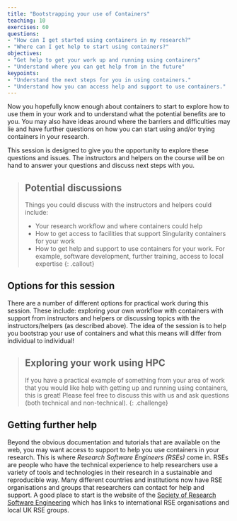 ```yaml
---
title: "Bootstrapping your use of Containers"
teaching: 10
exercises: 60
questions:
- "How can I get started using containers in my research?"
- "Where can I get help to start using containers?"
objectives:
- "Get help to get your work up and running using containers"
- "Understand where you can get help from in the future"
keypoints:
- "Understand the next steps for you in using containers."
- "Understand how you can access help and support to use containers."
---
```


Now you hopefully know enough about containers to start to explore how to use
them in your work and to understand what the potential benefits are to you. You
may also have ideas around where the barriers and difficulties may lie and have
further questions on how you can start using and/or trying containers in your
research.

This session is designed to give you the opportunity to explore these questions and
issues. The instructors and helpers on the course will be on hand to answer your
questions and discuss next steps with you.

> ## Potential discussions
>
> Things you could discuss with the instructors and helpers could include:
>
> - Your research workflow and where containers could help
> - How to get access to facilities that support Singularity containers for your work
> - How to get help and support to use containers for your work.
>   For example, software development, further training, access to local expertise
{: .callout}

## Options for this session

There are a number of different options for practical work during this session. These
include: exploring your own workflow with containers with support from instructors and
helpers or discussing topics with the instructors/helpers (as described above). The idea
of the session is to help you bootstrap your use of containers and what this means will
differ from individual to individual!

> ## Exploring your work using HPC
>
> If you have a practical example of something from your area of work that you would like
> help with getting up and running using containers, this is great! Please feel free to
> discuss this with us and ask questions (both technical and non-technical).
{: .challenge}

## Getting further help

Beyond the obvious documentation and tutorials that are available on the web, you may
want access to support to help you use containers in your research. This is where
*Research Software Engineers (RSEs)* come in. RSEs are people who have the technical
experience to help researchers use a variety of tools and technologies in their research
in a sustainable and reproducible way. Many different countries and institutions now
have RSE organisations and groups that researchers can contact for help and support.
A good place to start is the website of the [Society of Research Software Engineering](https://society-rse.org) which has links to international RSE organisations and local UK
RSE groups. 